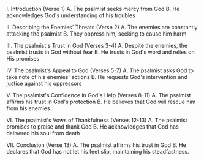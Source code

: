 I. Introduction (Verse 1)
   A. The psalmist seeks mercy from God
   B. He acknowledges God's understanding of his troubles
   
II. Describing the Enemies' Threats (Verse 2)
   A. The enemies are constantly attacking the psalmist
   B. They oppress him, seeking to cause him harm
   
III. The psalmist's Trust in God (Verses 3-4)
   A. Despite the enemies, the psalmist trusts in God without fear
   B. He trusts in God's word and relies on His promises
   
IV. The psalmist's Appeal to God (Verses 5-7)
   A. The psalmist asks God to take note of his enemies' actions
   B. He requests God's intervention and justice against his oppressors
   
V. The psalmist's Confidence in God's Help (Verses 8-11)
   A. The psalmist affirms his trust in God's protection
   B. He believes that God will rescue him from his enemies
   
VI. The psalmist's Vows of Thankfulness (Verses 12-13)
   A. The psalmist promises to praise and thank God
   B. He acknowledges that God has delivered his soul from death
   
VII. Conclusion (Verse 13)
   A. The psalmist affirms his trust in God
   B. He declares that God has not let his feet slip, maintaining his steadfastness.